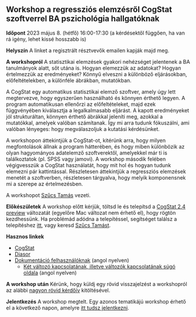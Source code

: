 
## Workshop a regressziós elemzésről CogStat szoftverrel BA pszichológia hallgatóknak

**Időpont** 2023 május 8. (hétfő) 16:00-17:30 (a kérdésektől függően, ha van rá igény, lehet kissé hosszabb is)

**Helyszín** A linket a regisztrált résztvevők emailen kapják majd meg.

**A workshopról** A statisztikai elemzések gyakori nehézséget jelentenek a BA tanulmányok alatt, sőt utána is. Hogyan elemezzük az adatokat? Hogyan értelmezzük az eredményeket? Könnyű elveszni a különböző eljárásokban, előfeltételekben, a különféle ábrákban, mutatókban.

A CogStat egy automatikus statisztikai elemző szoftver, amely úgy lett megtervezve, hogy egyszerűen használható és könnyen érthető legyen. A program automatikusan ellenőrzi az előfeltételeket, majd ezek függvényében kiválasztja a legalkalmasabb eljárást. A kapott eredményeket jól strukturáltan, könnyen érthető ábrákkal jeleníti meg, azokkal a mutatókkal, amelyek valóban számítanak. Így mi arra tudunk fókuszálni, ami valóban lényeges: hogy megválaszoljuk a kutatási kérdésünket.

A workshopon áttekintjük a CogStat-ot, kitérünk arra, hogy milyen megfontolások állnak a program hátterében, és hogy miben különbözik az olyan hagyományos adatelemző szoftverektől, amelyekkel már ti is találkoztatok (pl. SPSS vagy jamovi). A workshop második felében végigvesszük a CogStat használatát, hogy mit hol és hogyan tudunk elemezni pár kattintással. Részletesen áttekintjük a regressziós elemzések menetét a szoftverben, részletesen tárgyalva, hogy melyik komponensnek mi a szerepe az értelmezésben.

A workshopot [Szűcs Tamás](https://tomiszucs.github.io/) vezeti.

**Előkészületek** A workshop előtt kérjük, töltsd le és telepítsd a [CogStat 2.4 preview](https://github.com/cogstat/cogstat/releases/tag/2.4beta) változatát (egyelőre Mac változat nem érhető el), hogy rögtön kezdhessünk. Ha problémád adódna a telepítéssel, segítséget találsz a telepítéshez [itt](https://github.com/cogstat/cogstat/wiki/Installation), vagy keresd [Szűcs Tamást](mailto:sz06tomi@gmail.com).

**Hasznos linkek**
* [CogStat](https://www.cogstat.org/)
* [Diasor](https://docs.google.com/presentation/d/1yMVcolIt0zy-yneEgnwjNWJlOpyCTCsczsGFxkiakzY/edit?usp=sharing)
* [Dokumentáció felhasználóknak](Documentation-for-users) (angol nyelven)
    * [Két változó kapcsolatának, illetve változók kapcsolatának súgó oldala](Explore-relation-of-variable-pair) (angol nyelven)

**A workshop után** Kérünk, hogy küldj egy rövid visszajelzést a workshopról az alábbi [nagyon rövid kérdőív](https://forms.gle/AkaZdA4WHyQfhUU67) kitöltésével.

**Jelentkezés** A workshop megtelt. Egy azonos tematikájú workshop érhető el a következő napon, amelyre [itt tudsz jelentkezni](Workshop-2023-Május-9-Online). <!-- A részvétel ingyenes, de a korlátozott férőhely miatt regisztrációhoz kötött. Regisztrálni az alábbi [kérdőíven](https://forms.gle/DjUFGCTi3VxtscCM6) lehet. (A kérdőív angol nyelvű, de a workshop magyar nyelven zajlik majd.) -->